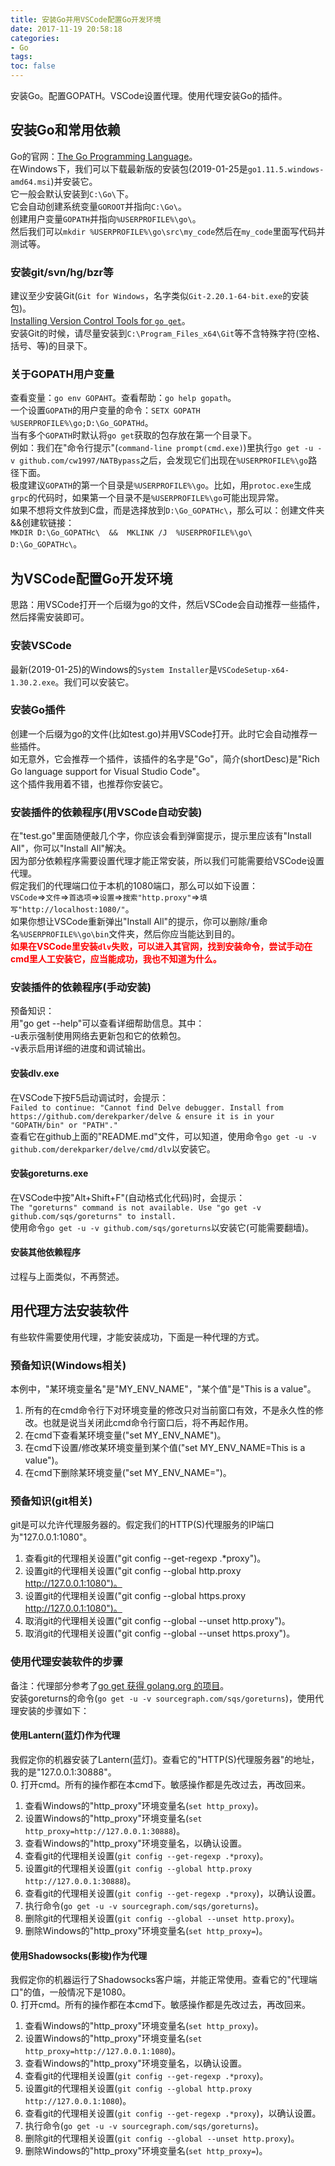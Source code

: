 ```yaml
---
title: 安装Go并用VSCode配置Go开发环境
date: 2017-11-19 20:58:18
categories:
- Go
tags:
toc: false
---
```

安装Go。配置GOPATH。VSCode设置代理。使用代理安装Go的插件。  
<!-- more -->

## 安装Go和常用依赖
Go的官网：[The Go Programming Language](https://golang.org/)。  
在Windows下，我们可以下载最新版的安装包(2019-01-25是`go1.11.5.windows-amd64.msi`)并安装它。  
它一般会默认安装到`C:\Go\`下。  
它会自动创建系统变量`GOROOT`并指向`C:\Go\`。  
创建用户变量`GOPATH`并指向`%USERPROFILE%\go\`。  
然后我们可以`mkdir %USERPROFILE%\go\src\my_code`然后在`my_code`里面写代码并测试等。  

### 安装git/svn/hg/bzr等
建议至少安装Git(`Git for Windows`，名字类似`Git-2.20.1-64-bit.exe`的安装包)。  
[Installing Version Control Tools for `go get`](https://golang.org/s/gogetcmd)。  
安装Git的时候，请尽量安装到`C:\Program_Files_x64\Git`等不含特殊字符(空格、括号、等)的目录下。  

### 关于GOPATH用户变量
查看变量：`go env GOPAHT`。查看帮助：`go help gopath`。  
一个设置`GOPATH`的用户变量的命令：`SETX GOPATH %USERPROFILE%\go;D:\Go_GOPATHd`。  
当有多个`GOPATH`时默认将`go get`获取的包存放在第一个目录下。  
例如：我们在"命令行提示"(`command-line prompt(cmd.exe)`)里执行`go get -u -v github.com/cw1997/NATBypass`之后，会发现它们出现在`%USERPROFILE%\go`路径下面。  
极度建议`GOPATH`的第一个目录是`%USERPROFILE%\go`。比如，用`protoc.exe`生成`grpc`的代码时，如果第一个目录不是`%USERPROFILE%\go`可能出现异常。  
如果不想将文件放到C盘，而是选择放到`D:\Go_GOPATHc\`，那么可以：创建文件夹&&创建软链接：  
`MKDIR D:\Go_GOPATHc\  &&  MKLINK /J  %USERPROFILE%\go\  D:\Go_GOPATHc\`。  

## 为VSCode配置Go开发环境  
思路：用VSCode打开一个后缀为go的文件，然后VSCode会自动推荐一些插件，然后择需安装即可。  

### 安装VSCode
最新(2019-01-25)的Windows的`System Installer`是`VSCodeSetup-x64-1.30.2.exe`。我们可以安装它。  

### 安装Go插件  
创建一个后缀为go的文件(比如test.go)并用VSCode打开。此时它会自动推荐一些插件。  
如无意外，它会推荐一个插件，该插件的名字是"Go"，简介(shortDesc)是"Rich Go language support for Visual Studio Code"。  
这个插件我用着不错，也推荐你安装它。  

### 安装插件的依赖程序(用VSCode自动安装)
在"test.go"里面随便敲几个字，你应该会看到弹窗提示，提示里应该有"Install All"，你可以"Install All"解决。  
因为部分依赖程序需要设置代理才能正常安装，所以我们可能需要给VSCode设置代理。  
假定我们的代理端口位于本机的1080端口，那么可以如下设置：  
`VSCode`=>`文件`=>`首选项`=>`设置`=>`搜索"http.proxy"`=>`填写"http://localhost:1080/"`。  
如果你想让VSCode重新弹出"Install All"的提示，你可以删除/重命名`%USERPROFILE%\go\bin`文件夹，然后你应当能达到目的。  
<label style="color:red">**如果在VSCode里安装`dlv`失败，可以进入其官网，找到安装命令，尝试手动在cmd里人工安装它，应当能成功，我也不知道为什么。**</label>  

### 安装插件的依赖程序(手动安装)  
预备知识：  
用"go get --help"可以查看详细帮助信息。其中：  
-u表示强制使用网络去更新包和它的依赖包。  
-v表示启用详细的进度和调试输出。  

#### 安装dlv.exe  
在VSCode下按F5启动调试时，会提示：  
`Failed to continue: "Cannot find Delve debugger. Install from https://github.com/derekparker/delve & ensure it is in your "GOPATH/bin" or "PATH"."`  
查看它在github上面的"README.md"文件，可以知道，使用命令`go get -u -v github.com/derekparker/delve/cmd/dlv`以安装它。  

#### 安装goreturns.exe  
在VSCode中按"Alt+Shift+F"(自动格式化代码)时，会提示：  
`The "goreturns" command is not available. Use "go get -v github.com/sqs/goreturns" to install.`  
使用命令`go get -u -v github.com/sqs/goreturns`以安装它(可能需要翻墙)。  

#### 安装其他依赖程序
过程与上面类似，不再赘述。  

## 用代理方法安装软件  
有些软件需要使用代理，才能安装成功，下面是一种代理的方式。  

### 预备知识(Windows相关)  
本例中，"某环境变量名"是"MY_ENV_NAME"，"某个值"是"This is a value"。  
1. 所有的在cmd命令行下对环境变量的修改只对当前窗口有效，不是永久性的修改。也就是说当关闭此cmd命令行窗口后，将不再起作用。  
2. 在cmd下查看某环境变量("set MY_ENV_NAME")。  
3. 在cmd下设置/修改某环境变量到某个值("set MY_ENV_NAME=This is a value")。  
4. 在cmd下删除某环境变量("set MY_ENV_NAME=")。  

### 预备知识(git相关)  
git是可以允许代理服务器的。假定我们的HTTP(S)代理服务的IP端口为"127.0.0.1:1080"。  
1. 查看git的代理相关设置("git config --get-regexp .*proxy")。  
2. 设置git的代理相关设置("git config --global  http.proxy http://127.0.0.1:1080")。  
3. 设置git的代理相关设置("git config --global https.proxy http://127.0.0.1:1080")。  
4. 取消git的代理相关设置("git config --global --unset  http.proxy")。  
5. 取消git的代理相关设置("git config --global --unset https.proxy")。  

### 使用代理安装软件的步骤  
备注：代理部分参考了[go get 获得 golang.org 的项目](https://www.cnblogs.com/ghj1976/p/5087049.html)。  
安装goreturns的命令(`go get -u -v sourcegraph.com/sqs/goreturns`)，使用代理安装的步骤如下：  

#### 使用Lantern(蓝灯)作为代理  
我假定你的机器安装了Lantern(蓝灯)。查看它的"HTTP(S)代理服务器"的地址，我的是"127.0.0.1:30888"。  
0. 打开cmd。所有的操作都在本cmd下。敏感操作都是先改过去，再改回来。  
1. 查看Windows的"http_proxy"环境变量名(`set http_proxy`)。  
2. 设置Windows的"http_proxy"环境变量名(`set http_proxy=http://127.0.0.1:30888`)。  
3. 查看Windows的"http_proxy"环境变量名，以确认设置。  
4. 查看git的代理相关设置(`git config --get-regexp .*proxy`)。  
5. 设置git的代理相关设置(`git config --global http.proxy http://127.0.0.1:30888`)。  
6. 查看git的代理相关设置(`git config --get-regexp .*proxy`)，以确认设置。  
7. 执行命令(`go get -u -v sourcegraph.com/sqs/goreturns`)。  
8.  删除git的代理相关设置(`git config --global --unset http.proxy`)。  
9. 删除Windows的"http_proxy"环境变量名(`set http_proxy=`)。  

#### 使用Shadowsocks(影梭)作为代理  
我假定你的机器运行了Shadowsocks客户端，并能正常使用。查看它的"代理端口"的值，一般情况下是1080。  
0. 打开cmd。所有的操作都在本cmd下。敏感操作都是先改过去，再改回来。  
1. 查看Windows的"http_proxy"环境变量名(`set http_proxy`)。  
2. 设置Windows的"http_proxy"环境变量名(`set http_proxy=http://127.0.0.1:1080`)。  
3. 查看Windows的"http_proxy"环境变量名，以确认设置。  
4. 查看git的代理相关设置(`git config --get-regexp .*proxy`)。  
5. 设置git的代理相关设置(`git config --global http.proxy http://127.0.0.1:1080`)。  
6. 查看git的代理相关设置(`git config --get-regexp .*proxy`)，以确认设置。  
7. 执行命令(`go get -u -v sourcegraph.com/sqs/goreturns`)。  
8.  删除git的代理相关设置(`git config --global --unset http.proxy`)。  
9. 删除Windows的"http_proxy"环境变量名(`set http_proxy=`)。  

